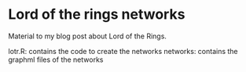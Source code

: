 # Lord of the rings networks
Material to my blog post about Lord of the Rings.

lotr.R: contains the code to create the networks
networks: contains the graphml files of the networks
